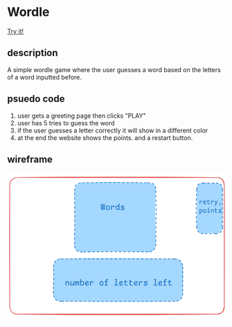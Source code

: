 # Wordle

[Try it!](https://fwordle.surge.sh/)

## description

A simple wordle game where the user guesses a word based on the letters of a word inputted before.

## psuedo code

1. user gets a greeting page then clicks "PLAY"
2. user has 5 tries to guess the word
3. if the user guesses a letter correctly it will show in a different color
4. at the end the website shows the points. and a restart button.

## wireframe

![image](/img/Project1_wireframe.png)
